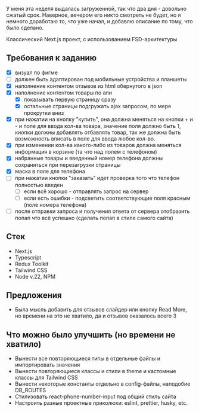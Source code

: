 У меня эта неделя выдалась загруженной, так что два дня - довольно сжатый срок. Наверное, вечером его никто смотреть не будет, но я немного доработаю то, что уже начал, и добавлю описание по тому, что было сделано.

Классический Next.js проект, с использованием FSD-архитектуры

## Требования к заданию

- [x] визуал по фигме
- [ ] должен быть адаптирован под мобильные устройства и планшеты
- [x] наполнение контентом отзывов из html обернутого в json
- [x] наполнение контентом товары по апи
    - [x] показывать первую страницу сразу
    - [x] остальные страницы подгружать ajax запросом, по мере прокрутки вниз
- [x] при нажатии на кнопку "купить", она должна меняться на кнопки + и - и поле для ввода кол-ва товара, значение поля должно быть 1, кнопки должны добавлять отбавлять товар, так же должна быть возможность вписать в поле для ввода любое кол-во.
- [x] при изменении кол-ва какого-либо из товаров должна меняться информация в корзине (та что над полем с телефоном)
- [x] набранные товары и введенный номер телефона должны сохраняться при перезагрузки страницы
- [x] маска в поле для телефона
- [ ] при нажатии кнопки "заказать" идет проверка того что телефон полностью введен
    - [ ] если всё хорошо - отправлять запрос на сервер
    - [ ] если есть ошибки - подсветить соответствующие поля красным (поле номера телефона)
- [ ] после отправки запроса и получения ответа от сервера отобразить попап что всё успешно (сделать попап в стиле самого сайта)

## Стек

- Next.js
- Typescript
- Redux Toolkit
- Tailwind CSS
- Node v.22, NPM

## Предложения

- Была мысль добавить для отзывов слайдер или кнопку Read More, но времени на это не хватило, да и отзывов оказалось всего 3

## Что можно было улучшить (но времени не хватило)

- Вынести все повторяющиеся типы в отдельные файлы и импортировать значения
- Вынести повторяющиеся классы и стили в theme и кастомные классы для Tailwind CSS
- Вынести некоторые константы отдельно в config-файлы, наподобие DB_ROUTES
- Стилизовать react-phone-number-input под общий стиль сайта
- Настроить разные проектные приколюхи: eslint, prettier, husky, etc.

